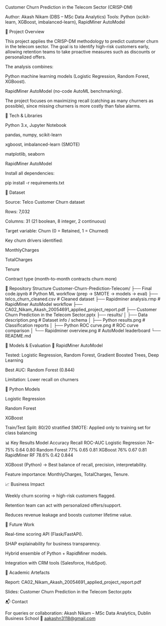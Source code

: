Customer Churn Prediction in the Telecom Sector (CRISP-DM)

Author: Akash Nikam (DBS – MSc Data Analytics)
Tools: Python (scikit-learn, XGBoost, imbalanced-learn), RapidMiner AutoModel

🧾 Project Overview

This project applies the CRISP-DM methodology to predict customer churn in the telecom sector.
The goal is to identify high-risk customers early, allowing retention teams to take proactive measures such as discounts or personalized offers.

The analysis combines:

Python machine learning models (Logistic Regression, Random Forest, XGBoost).

RapidMiner AutoModel (no-code AutoML benchmarking).

The project focuses on maximizing recall (catching as many churners as possible), since missing churners is more costly than false alarms.

🔧 Tech & Libraries

Python 3.x, Jupyter Notebook

pandas, numpy, scikit-learn

xgboost, imbalanced-learn (SMOTE)

matplotlib, seaborn

RapidMiner AutoModel

Install all dependencies:

pip install -r requirements.txt

📂 Dataset

Source: Telco Customer Churn dataset

Rows: 7,032

Columns: 31 (21 boolean, 8 integer, 2 continuous)

Target variable: Churn (0 = Retained, 1 = Churned)

Key churn drivers identified:

MonthlyCharges

TotalCharges

Tenure

Contract type (month-to-month contracts churn more)

📂 Repository Structure
Customer-Churn-Prediction-Telecom/
├── Final code.ipynb                   # Python ML workflow (prep → SMOTE → models → eval)
├── telco_churn_cleaned.csv            # Cleaned dataset
├── Rapidminer analysis.rmp            # RapidMiner AutoModel workflow
├── CA02_Nikam_Akash_20054691_applied_project_report.pdf
├── Customer Churn Prediction in the Telecom Sector.pptx
├── results/
│   ├── Data description.png           # Dataset info / schema
│   ├── Python results.png             # Classification reports
│   ├── Python ROC curve.png           # ROC curve comparison
│   └── Rapidminer overview.png        # AutoModel leaderboard
└── README.md

🧪 Models & Evaluation
🔹 RapidMiner AutoModel

Tested: Logistic Regression, Random Forest, Gradient Boosted Trees, Deep Learning

Best AUC: Random Forest (0.844)

Limitation: Lower recall on churners

🔹 Python Models

Logistic Regression

Random Forest

XGBoost

Train/Test Split: 80/20 stratified
SMOTE: Applied only to training set for class balancing

📊 Key Results
Model	                   Accuracy	 Recall	 ROC-AUC
Logistic Regression	      74–75%	  0.64    0.80
Random Forest	            77%	      0.65	  0.81
XGBoost	                  76%	      0.67	  0.81
RapidMiner RF	            78.6%	    0.42	  0.844

XGBoost (Python) → Best balance of recall, precision, interpretability.

Feature importance: MonthlyCharges, TotalCharges, Tenure.

📈 Business Impact

Weekly churn scoring → high-risk customers flagged.

Retention team can act with personalized offers/support.

Reduces revenue leakage and boosts customer lifetime value.

🌱 Future Work

Real-time scoring API (Flask/FastAPI).

SHAP explainability for business transparency.

Hybrid ensemble of Python + RapidMiner models.

Integration with CRM tools (Salesforce, HubSpot).

📄 Academic Artefacts

Report: CA02_Nikam_Akash_20054691_applied_project_report.pdf

Slides: Customer Churn Prediction in the Telecom Sector.pptx

📬 Contact

For queries or collaboration:
Akash Nikam – MSc Data Analytics, Dublin Business School
📧 aakashn3118@gmail.com
